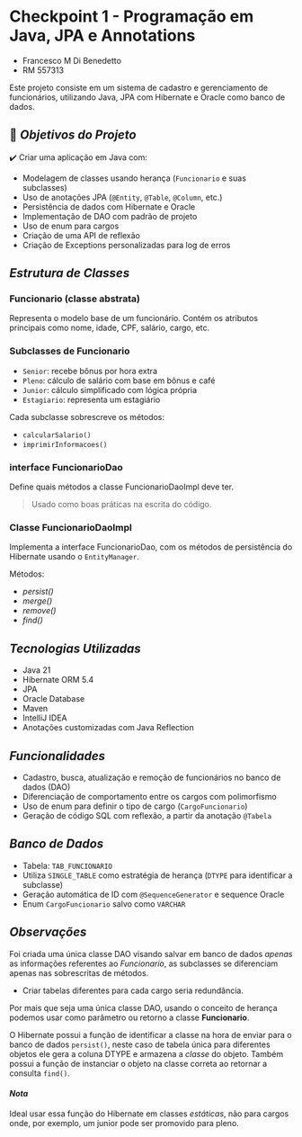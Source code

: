 # Checkpoint 1 - Programação em Java, JPA e Annotations

- Francesco M Di Benedetto
- RM 557313

Este projeto consiste em um sistema de cadastro e gerenciamento de funcionários, utilizando Java, JPA com Hibernate e Oracle como banco de dados.

## 📌 _Objetivos do Projeto_

✔️ Criar uma aplicação em Java com:

- Modelagem de classes usando herança (`Funcionario` e suas subclasses)
- Uso de anotações JPA (`@Entity`, `@Table`, `@Column`, etc.)
- Persistência de dados com Hibernate e Oracle
- Implementação de DAO com padrão de projeto
- Uso de enum para cargos
- Criação de uma API de reflexão
- Criação de Exceptions personalizadas para log de erros

## _Estrutura de Classes_

### **Funcionario (classe abstrata)**

Representa o modelo base de um funcionário. Contém os atributos principais como nome, idade, CPF, salário, cargo, etc.

### **Subclasses de Funcionario**

- `Senior`: recebe bônus por hora extra
- `Pleno`: cálculo de salário com base em bônus e café
- `Junior`: cálculo simplificado com lógica própria
- `Estagiario`: representa um estagiário

Cada subclasse sobrescreve os métodos:

- `calcularSalario()`
- `imprimirInformacoes()`

### **interface FuncionarioDao**

Define quais métodos a classe FuncionarioDaoImpl deve ter.

> Usado como boas práticas na escrita do código.

### **Classe FuncionarioDaoImpl**

Implementa a interface FuncionarioDao, com os métodos de persistência do Hibernate usando o `EntityManager`.

Métodos:

- _persist()_
- _merge()_
- _remove()_
- _find()_

## _Tecnologias Utilizadas_

- Java 21
- Hibernate ORM 5.4
- JPA
- Oracle Database
- Maven
- IntelliJ IDEA
- Anotações customizadas com Java Reflection

## _Funcionalidades_

- Cadastro, busca, atualização e remoção de funcionários no banco de dados (DAO)
- Diferenciação de comportamento entre os cargos com polimorfismo
- Uso de enum para definir o tipo de cargo (`CargoFuncionario`)
- Geração de código SQL com reflexão, a partir da anotação `@Tabela`

## _Banco de Dados_

- Tabela: `TAB_FUNCIONARIO`
- Utiliza `SINGLE_TABLE` como estratégia de herança (`DTYPE` para identificar a subclasse)
- Geração automática de ID com `@SequenceGenerator` e sequence Oracle
- Enum `CargoFuncionario` salvo como `VARCHAR`

## _Observações_

Foi criada uma única classe DAO visando salvar em banco de dados _apenas_ as informações referentes ao _Funcionario_, as subclasses se diferenciam apenas nas sobrescritas de métodos.

- Criar tabelas diferentes para cada cargo seria redundância.

Por mais que seja uma única classe DAO, usando o conceito de herança podemos usar como parâmetro ou retorno a classe **Funcionario**.

O Hibernate possui a função de identificar a classe na hora de enviar para o banco de dados `persist()`, neste caso de tabela única para diferentes objetos ele gera a coluna DTYPE e armazena a _classe_ do objeto. Também possui a função de instanciar o objeto na classe correta ao retornar a consulta `find()`.

#### _Nota_

Ideal usar essa função do Hibernate em classes _estáticas_, não para cargos onde, por exemplo, um junior pode ser promovido para pleno.
